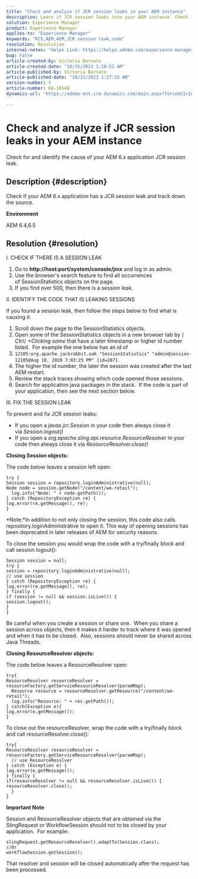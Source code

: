 ```yaml
---
title: "Check and analyze if JCR session leaks in your AEM instance"
description: Learn if JCR session leaks into your AEM instance. Check if code leaves session open.
solution: Experience Manager
product: Experience Manager
applies-to: "Experience Manager"
keywords: "KCS,AEM,AEM,JCR session leak,code"
resolution: Resolution
internal-notes: "Helpx Link: https://helpx.adobe.com/experience-manager/kb/check-and-analyze-if-JCR-session-leaks-in-your-AEM-instance.html"
bug: False
article-created-by: Victoria Barnato
article-created-date: "10/31/2023 1:18:52 AM"
article-published-by: Victoria Barnato
article-published-date: "10/31/2023 1:27:15 AM"
version-number: 5
article-number: KA-16548
dynamics-url: "https://adobe-ent.crm.dynamics.com/main.aspx?forceUCI=1&pagetype=entityrecord&etn=knowledgearticle&id=dff8226d-8b77-ee11-8179-6045bd006ce9"

---
```

# Check and analyze if JCR session leaks in your AEM instance


Check for and identify the cause of your AEM 6.x application JCR session leak.

## Description {#description}


Check if your AEM 6.x application has a JCR session leak and track down the source.



<b>Environment</b>

AEM 6.4,6.5


## Resolution {#resolution}


I. CHECK IF THERE IS A SESSION LEAK

1. Go to <b>http://host:port/system/console/jmx</b> and log in as admin.
2. Use the browser's search feature to find all occurrences of SessionStatistics objects on the page.
3. If you find over 500, then there is a session leak.




II. IDENTIFY THE CODE THAT IS LEAKING SESSIONS

If you found a session leak, then follow the steps below to find what is causing it.

1. Scroll down the page to the SessionStatistics objects.
2. Open some of the SessionStatistics objects in a new browser tab by *`[` Ctrl`]` +Clicking some* that have a later timestamp or higher id number listed.  For example the one below has an id of
3. `12105:org.apache.jackrabbit.oak "SessionStatistics" "admin@session-12105@Aug 10, 2020 7:03:25 PM" {id=287}`.
4. The higher the id number, the later the session was created after the last AEM restart.
5. Review the stack traces showing which code opened those sessions.
6. Search for application java packages in the stack.  If the code is part of your application, then see the next section below.


III. FIX THE SESSION LEAK

To prevent and fix JCR session leaks:

- If you open a *javax.jcr.Session* in your code then always close it via *Session.logout()*
- If you open a *org.apache.sling.api.resource.ResourceResolver* in your code then always close it via *ResourceResolver.close()*


<b>Closing Session objects:</b>

The code below leaves a session left open:




```
try {
Session session = repository.loginAdministrative(null);
Node node = session.getNode("/content/we-retail");
  log.info("Node: " + node.getPath());
} catch (RepositoryException re) {
log.error(re.getMessage(), re);
}
```




*Note:*In addition to not only closing the session, this code also calls repository.loginAdministrative to open it. This way of opening sessions has been deprecated in later releases of AEM for security reasons.



To close the session you would wrap the code with a try/finally block and call session.logout():




```
Session session = null;
try {
session = repository.loginAdministrative(null);
// use session
} catch (RepositoryException re) {
log.error(re.getMessage(), re);
} finally {
if (session != null && session.isLive()) {
session.logout();
}
}
```


Be careful when you create a session or share one.  When you share a session across objects, then it makes it harder to track where it was opened and when it has to be closed.  Also, sessions should never be shared across Java Threads.

<b>Closing ResourceResolver objects:</b>

The code below leaves a ResourceResolver open:




```
try{
ResourceResolver resourceResolver = resourceFactory.getServiceResourceResolver(paramMap);
  Resource resource = resourceResolver.getResource("/content/we-retail");
  log.info("Resource: " + res.getPath());
} catch(Exception e){
log.error(e.getMessage());
}
```




To close out the resourceResolver, wrap the code with a try/finally block and call resourceResolver.close():




```
try{
ResourceResolver resourceResolver = resourceFactory.getServiceResourceResolver(paramMap);
  // use ResourceResolver
} catch (Exception e) {
log.error(e.getMessage());
} finally {
if(resourceResolver != null && resourceResolver.isLive()) {
resourceResolver.close();
  }
}
```


<b>Important Note</b>

Session and ResourceResolver objects that are obtained via the SlingRequest or WorkflowSession should not to be closed by your application.  For example:




```
slingRequest.getResourceResolver().adaptTo(Session.class);
//Or
workflowSession.getSession();
```


That resolver and session will be closed automatically after the request has been processed.